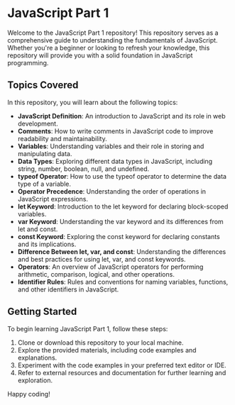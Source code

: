 # JavaScript Part 1

Welcome to the JavaScript Part 1 repository! This repository serves as a comprehensive guide to understanding the fundamentals of JavaScript. Whether you're a beginner or looking to refresh your knowledge, this repository will provide you with a solid foundation in JavaScript programming.

## Topics Covered

In this repository, you will learn about the following topics:

- **JavaScript Definition**: An introduction to JavaScript and its role in web development.
- **Comments**: How to write comments in JavaScript code to improve readability and maintainability.
- **Variables**: Understanding variables and their role in storing and manipulating data.
- **Data Types**: Exploring different data types in JavaScript, including string, number, boolean, null, and undefined.
- **typeof Operator**: How to use the typeof operator to determine the data type of a variable.
- **Operator Precedence**: Understanding the order of operations in JavaScript expressions.
- **let Keyword**: Introduction to the let keyword for declaring block-scoped variables.
- **var Keyword**: Understanding the var keyword and its differences from let and const.
- **const Keyword**: Exploring the const keyword for declaring constants and its implications.
- **Difference Between let, var, and const**: Understanding the differences and best practices for using let, var, and const keywords.
- **Operators**: An overview of JavaScript operators for performing arithmetic, comparison, logical, and other operations.
- **Identifier Rules**: Rules and conventions for naming variables, functions, and other identifiers in JavaScript.

## Getting Started

To begin learning JavaScript Part 1, follow these steps:

1. Clone or download this repository to your local machine.
2. Explore the provided materials, including code examples and explanations.
3. Experiment with the code examples in your preferred text editor or IDE.
4. Refer to external resources and documentation for further learning and exploration.

Happy coding!